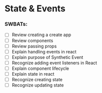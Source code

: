 # State & Events

### SWBATs:

- [ ] Review creating a create app
- [ ] Review components
- [ ] Review passing props
- [ ] Explain handling events in react
- [ ] Explain purpose of Synthetic Event
- [ ] Recognize adding event listeners in React
- [ ] Explain component lifecycle
- [ ] Explain state in react
- [ ] Recognize creating state
- [ ] Recognize updating state